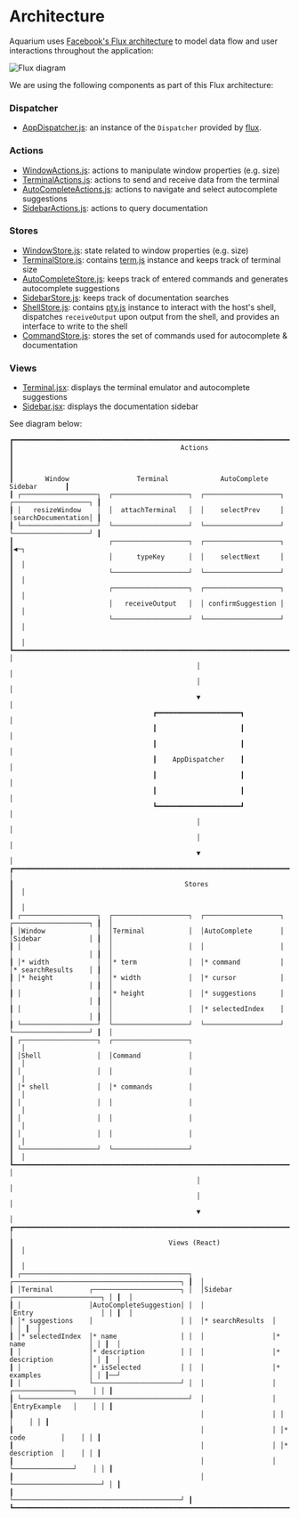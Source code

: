 # Architecture

Aquarium uses [Facebook's Flux architecture](https://facebook.github.io/flux/docs/overview.html) 
to model data flow and user interactions throughout the application:

![Flux diagram](http://i.imgur.com/ccDuA5q.png)

We are using the following components as part of this Flux architecture:

### Dispatcher

- [AppDispatcher.js](https://github.com/UoT-CSC30x-W15/301W15-Prj-Team4-repo/blob/master/app/js/dispatchers/AppDispatcher.js): an instance of the `Dispatcher` provided by [flux](https://github.com/facebook/flux).

### Actions

- [WindowActions.js](https://github.com/UoT-CSC30x-W15/301W15-Prj-Team4-repo/blob/master/app/js/actions/WindowActions.js): actions to manipulate window properties (e.g. size)
- [TerminalActions.js](https://github.com/UoT-CSC30x-W15/301W15-Prj-Team4-repo/blob/master/app/js/actions/TerminalActions.js): actions to send and receive data from the terminal
- [AutoCompleteActions.js](https://github.com/UoT-CSC30x-W15/301W15-Prj-Team4-repo/blob/master/app/js/actions/AutoCompleteActions.js): actions to navigate and select autocomplete suggestions
- [SidebarActions.js](https://github.com/UoT-CSC30x-W15/301W15-Prj-Team4-repo/blob/master/app/js/actions/SidebarActions.js): actions to query documentation

### Stores

- [WindowStore.js](https://github.com/UoT-CSC30x-W15/301W15-Prj-Team4-repo/blob/master/app/js/stores/WindowStore.js): state related to window properties (e.g. size)
- [TerminalStore.js](https://github.com/UoT-CSC30x-W15/301W15-Prj-Team4-repo/blob/master/app/js/stores/WindowStore.TerminalStore): contains [term.js](https://github.com/chjj/term.js) instance and keeps track of terminal size
- [AutoCompleteStore.js](https://github.com/UoT-CSC30x-W15/301W15-Prj-Team4-repo/blob/master/app/js/stores/AutoCompleteStore.js): keeps track of entered commands and generates autocomplete suggestions
- [SidebarStore.js](https://github.com/UoT-CSC30x-W15/301W15-Prj-Team4-repo/blob/master/app/js/stores/SidebarStore.js): keeps track of documentation searches
- [ShellStore.js](https://github.com/UoT-CSC30x-W15/301W15-Prj-Team4-repo/blob/master/app/js/stores/ShellStore.js): contains [pty.js](https://github.com/chjj/pty.js) instance to interact with the host's shell, dispatches `receiveOutput` upon output from the shell, and provides an interface to write to the shell
- [CommandStore.js](https://github.com/UoT-CSC30x-W15/301W15-Prj-Team4-repo/blob/master/app/js/stores/CommandStore.js): stores the set of commands used for autocomplete & documentation

### Views

- [Terminal.jsx](https://github.com/UoT-CSC30x-W15/301W15-Prj-Team4-repo/blob/master/app/js/components/Terminal.jsx): displays the terminal emulator and autocomplete suggestions
- [Sidebar.jsx](https://github.com/UoT-CSC30x-W15/301W15-Prj-Team4-repo/blob/master/app/js/components/Sidebar.jsx): displays the documentation sidebar

See diagram below:

```
┏━━━━━━━━━━━━━━━━━━━━━━━━━━━━━━━━━━━━━━━━━━━━━━━━━━━━━━━━━━━━━━━━━━━━━━━━━━━━━━━━━━━━━━━━━━━━┓   
┃                                          Actions                                           ┃   
┃                                                                                            ┃   
┃        Window                 Terminal             AutoComplete              Sidebar       ┃   
┃ ┌───────────────────┐  ┌───────────────────┐  ┌───────────────────┐  ┌───────────────────┐ ┃   
┃ │   resizeWindow    │  │  attachTerminal   │  │    selectPrev     │  │searchDocumentation│ ┃   
┃ └───────────────────┘  └───────────────────┘  └───────────────────┘  └───────────────────┘ ┃   
┃                        ┌───────────────────┐  ┌───────────────────┐                        ┃◀─┐
┃                        │      typeKey      │  │    selectNext     │                        ┃  │
┃                        └───────────────────┘  └───────────────────┘                        ┃  │
┃                        ┌───────────────────┐  ┌───────────────────┐                        ┃  │
┃                        │   receiveOutput   │  │ confirmSuggestion │                        ┃  │
┃                        └───────────────────┘  └───────────────────┘                        ┃  │
┃                                                                                            ┃  │
┗━━━━━━━━━━━━━━━━━━━━━━━━━━━━━━━━━━━━━━━━━━━━━━━━━━━━━━━━━━━━━━━━━━━━━━━━━━━━━━━━━━━━━━━━━━━━┛  │
                                               │                                                │
                                               │                                                │
                                               ▼                                                │
                                    ┏━━━━━━━━━━━━━━━━━━━━━┓                                     │
                                    ┃                     ┃                                     │
                                    ┃                     ┃                                     │
                                    ┃    AppDispatcher    ┃                                     │
                                    ┃                     ┃                                     │
                                    ┃                     ┃                                     │
                                    ┗━━━━━━━━━━━━━━━━━━━━━┛                                     │
                                               │                                                │
                                               │                                                │
                                               ▼                                                │
┏━━━━━━━━━━━━━━━━━━━━━━━━━━━━━━━━━━━━━━━━━━━━━━━━━━━━━━━━━━━━━━━━━━━━━━━━━━━━━━━━━━━━━━━━━━━━┓  │
┃                                           Stores                                           ┃  │
┃                                                                                            ┃  │
┃ ┌───────────────────┐  ┌───────────────────┐  ┌───────────────────┐  ┌───────────────────┐ ┃  │
┃ │Window             │  │Terminal           │  │AutoComplete       │  │Sidebar            │ ┃  │
┃ │                   │  │                   │  │                   │  │                   │ ┃  │
┃ │* width            │  │* term             │  │* command          │  │* searchResults    │ ┃  │
┃ │* height           │  │* width            │  │* cursor           │  │                   │ ┃  │
┃ │                   │  │* height           │  │* suggestions      │  │                   │ ┃  │
┃ │                   │  │                   │  │* selectedIndex    │  │                   │ ┃  │
┃ └───────────────────┘  └───────────────────┘  └───────────────────┘  └───────────────────┘ ┃  │
┃ ┌───────────────────┐  ┌───────────────────┐                                               ┃  │
┃ │Shell              │  │Command            │                                               ┃  │
┃ │                   │  │                   │                                               ┃  │
┃ │* shell            │  │* commands         │                                               ┃  │
┃ │                   │  │                   │                                               ┃  │
┃ │                   │  │                   │                                               ┃  │
┃ │                   │  │                   │                                               ┃  │
┃ └───────────────────┘  └───────────────────┘                                               ┃  │
┗━━━━━━━━━━━━━━━━━━━━━━━━━━━━━━━━━━━━━━━━━━━━━━━━━━━━━━━━━━━━━━━━━━━━━━━━━━━━━━━━━━━━━━━━━━━━┛  │
                                               │                                                │
                                               │                                                │
                                               ▼                                                │
┏━━━━━━━━━━━━━━━━━━━━━━━━━━━━━━━━━━━━━━━━━━━━━━━━━━━━━━━━━━━━━━━━━━━━━━━━━━━━━━━━━━━━━━━━━━━━┓  │
┃                                       Views (React)                                        ┃  │
┃                                                                                            ┃  │
┃ ┌──────────────────────────────────────────┐  ┌──────────────────────────────────────────┐ ┃  │
┃ │Terminal         ┌──────────────────────┐ │  │Sidebar          ┌──────────────────────┐ │ ┃  │
┃ │                 │AutoCompleteSuggestion│ │  │                 │Entry                 │ │ ┃  │
┃ │* suggestions    │                      │ │  │* searchResults  │                      │ │ ┃  │
┃ │* selectedIndex  │* name                │ │  │                 │* name                │ │ ┃  │
┃ │                 │* description         │ │  │                 │* description         │ │ ┃  │
┃ │                 │* isSelected          │ │  │                 │* examples            │ │ ┃──┘
┃ │                 └──────────────────────┘ │  │                 │ ┌───────────────┐    │ │ ┃   
┃ └──────────────────────────────────────────┘  │                 │ │EntryExample   │    │ │ ┃   
┃                                               │                 │ │               │    │ │ ┃   
┃                                               │                 │ │* code         │    │ │ ┃   
┃                                               │                 │ │* description  │    │ │ ┃   
┃                                               │                 │ └───────────────┘    │ │ ┃   
┃                                               │                 └──────────────────────┘ │ ┃   
┃                                               └──────────────────────────────────────────┘ ┃   
┗━━━━━━━━━━━━━━━━━━━━━━━━━━━━━━━━━━━━━━━━━━━━━━━━━━━━━━━━━━━━━━━━━━━━━━━━━━━━━━━━━━━━━━━━━━━━┛
```
